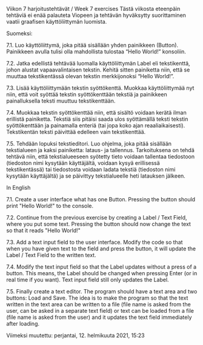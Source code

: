 Viikon 7 harjoitustehtävät / Week 7 exercises
Tästä viikosta eteenpäin tehtäviä ei enää palauteta Viopeen ja tehtävän hyväksytty suorittaminen vaatii graafisen käyttöliittymän luomista.

 

Suomeksi: 

7.1. Luo käyttöliittymä, joka pitää sisällään yhden painikkeen (Button). Painikkeen avulla tulisi olla mahdollista tulostaa “Hello World!” konsoliin.

 

7.2. Jatka edellistä tehtävää luomalla käyttöliittymän Label eli tekstikenttä, johon alustat vapaavalintaisen tekstin. Kehitä sitten painiketta niin, että se muuttaa tekstikentässä olevan tekstin merkkijonoksi “Hello World!”.

 

7.3. Lisää käyttöliittymään tekstin syöttökenttä. Muokkaa käyttöliittymää nyt niin, että voit syöttää tekstin syöttökenttään tekstiä ja painikkeen painalluksella teksti muuttuu tekstikenttään.

 

7.4. Muokkaa tekstin syöttökenttää niin, että sisältö voidaan kerätä ilman erillistä painiketta. Tekstiä siis pitäisi saada ulos syöttämällä teksti tekstin syöttökenttään ja painamalla enteriä (tai jopa koko ajan reaaliaikaisesti). Tekstikentän teksti päivittää edelleen vain tekstikenttää.


7.5. Tehdään lopuksi tekstieditori. Luo ohjelma, joka pitää sisällään tekstialueen ja kaksi painiketta: lataus- ja tallennus. Tarkoituksena on tehdä tehtävä niin, että tekstialueeseen syötetty tieto voidaan tallentaa tiedostoon (tiedoston nimi kysytään käyttäjältä, voidaan kysyä erillisessä tekstikentässä) tai tiedostosta voidaan ladata tekstiä (tiedoston nimi kysytään käyttäjältä) ja se päivittyy tekstialueelle heti latauksen jälkeen.





In English

7.1. Create a user interface what has one Button. Pressing the button should print "Hello World!" to the console.



7.2. Continue from the previous exercise by creating a Label / Text Field, where you put some text. Pressing the button should now change the text so that it reads "Hello World!"



7.3. Add a text input field to the user interface. Modify the code so that when you have given text to the field and press the button, it will update the Label / Text Field to the written text.



7.4. Modify the text input field so that the Label updates without a press of a button. This means, the Label should be changed when pressing Enter (or in real time if you want). Text input field still only updates the Label.



7.5. Finally create a text editor. The program should have a text area and two buttons: Load and Save. The idea is to make the program so that the text written in the text area can be written to a file (file name is asked from the user, can be asked in a separate text field) or text can be loaded from a file (file name is asked from the user) and it updates the text field immediately after loading.



Viimeksi muutettu: perjantai, 12. helmikuuta 2021, 15:23
